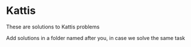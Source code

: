 # Kattis
These are solutions to Kattis problems

Add solutions in a folder named after you, in case we solve the same task
